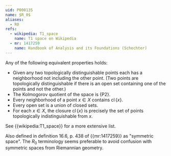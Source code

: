 ```yaml
---
uid: P000135
name: $R_0$
aliases:
  - R0
refs:
  - wikipedia: T1_space
    name: T1 space on Wikipedia
  - mr: 1417259
    name: Handbook of Analysis and its Foundations (Schechter)
---
```


Any of the following equivalent properties holds:

- Given any two topologically distinguishable points each has a neighborhood not including the other point.  (Two points are topologically distinguishable if there is an open set containing one of the points and not the other.)
- The Kolmogorov quotient of the space is {P2}.
- Every neighborhood of a point $x\in X$ contains $\operatorname{cl}\{x\}$.
- Every open set is a union of closed sets.
- For each $x\in X$, the closure $\operatorname{cl}\{x\}$ is precisely the set of points topologically indistinguishable from $x$.

See {{wikipedia:T1_space}} for a more extensive list.

Also defined in definition 16.6, p. 438 of {{mr:1417259}} as "symmetric space".  The $R_0$ terminology seems preferable to avoid confusion with symmetric spaces from Riemannian geometry.
